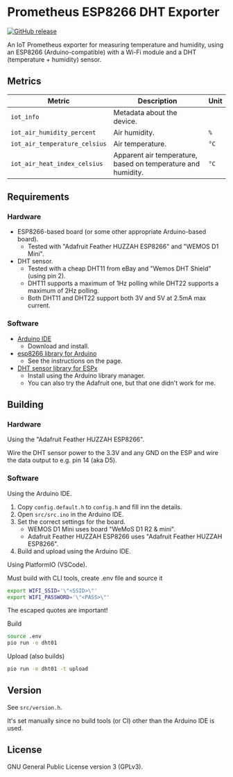 # Prometheus ESP8266 DHT Exporter

[![GitHub release](https://img.shields.io/github/v/release/HON95/prometheus-esp8266-dht-exporter?label=Version)](https://github.com/HON95/prometheus-esp8266-dht-exporter/releases)

An IoT Prometheus exporter for measuring temperature and humidity, using an ESP8266 (Arduino-compatible) with a Wi-Fi module and a DHT (temperature + humidity) sensor.

## Metrics

| Metric | Description | Unit |
| - | - | - |
| `iot_info` | Metadata about the device. | |
| `iot_air_humidity_percent` | Air humidity. | `%` |
| `iot_air_temperature_celsius` | Air temperature. | `°C` |
| `iot_air_heat_index_celsius` | Apparent air temperature, based on temperature and humidity. | `°C` |

## Requirements

### Hardware

- ESP8266-based board (or some other appropriate Arduino-based board).
    - Tested with "Adafruit Feather HUZZAH ESP8266" and "WEMOS D1 Mini".
- DHT sensor.
    - Tested with a cheap DHT11 from eBay and "Wemos DHT Shield" (using pin 2).
    - DHT11 supports a maximum of 1Hz polling while DHT22 supports a maximum of 2Hz polling.
    - Both DHT11 and DHT22 support both 3V and 5V at 2.5mA max current.

### Software

- [Arduino IDE](https://www.arduino.cc/en/Main/Software)
    - Download and install.
- [esp8266 library for Arduino](https://github.com/esp8266/Arduino#installing-with-boards-manager)
    - See the instructions on the page.
- [DHT sensor library for ESPx](https://github.com/beegee-tokyo/DHTesp)
    - Install using the Arduino library manager.
    - You can also try the Adafruit one, but that one didn't work for me.

## Building

### Hardware

Using the "Adafruit Feather HUZZAH ESP8266".

Wire the DHT sensor power to the 3.3V and any GND on the ESP and wire the data output to e.g. pin 14 (aka D5).

### Software

Using the Arduino IDE.

1. Copy `config.default.h` to `config.h` and fill inn the details.
1. Open `src/src.ino` in the Arduino IDE.
1. Set the correct settings for the board.
    - WEMOS D1 Mini uses board "WeMoS D1 R2 & mini".
    - Adafruit Feather HUZZAH ESP8266 uses "Adafruit Feather HUZZAH ESP8266".
1. Build and upload using the Arduino IDE.

Using PlatformIO (VSCode).

Must build with CLI tools, create .env file and source it
```sh
export WIFI_SSID='\"<SSID>\"'
export WIFI_PASSWORD='\"<PASS>\"'
```

The escaped quotes are important!

Build

```sh
source .env
pio run -e dht01
```

Upload (also builds)

```sh
pio run -e dht01 -t upload
```

## Version

See `src/version.h`.

It's set manually since no build tools (or CI) other than the Arduino IDE is used.

## License

GNU General Public License version 3 (GPLv3).
